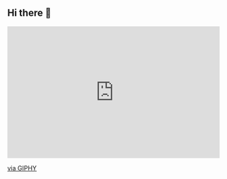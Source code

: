 ## Hi there 👋

<iframe src="https://giphy.com/embed/l0K4n42JVSqqUvAQg" width="480" height="298" style="" frameBorder="0" class="giphy-embed" allowFullScreen></iframe><p><a href="https://giphy.com/gifs/chuber-qa-quality-assurance-l0K4n42JVSqqUvAQg">via GIPHY</a></p>
